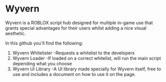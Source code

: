 # Wyvern

Wyvern is a ROBLOX script hub designed for multiple in-game use that grants special advantages for their users whilst adding a nice visual aesthetic.

In this github you'll find the following:
1. Wyvern Whitelister
  -Requests a whitelist to the developers
 2. Wyvern Loader
  -If loaded on a correct whitelist, will run the main script depending what you choose
 3. Wyvern UI Library
  -A UI library made specially for Wyvern itself, free to use and includes a document on how to use it on the page.
